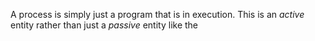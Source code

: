 A process is simply just a program that is in execution. This is an *active* entity rather than just a *passive* entity like the